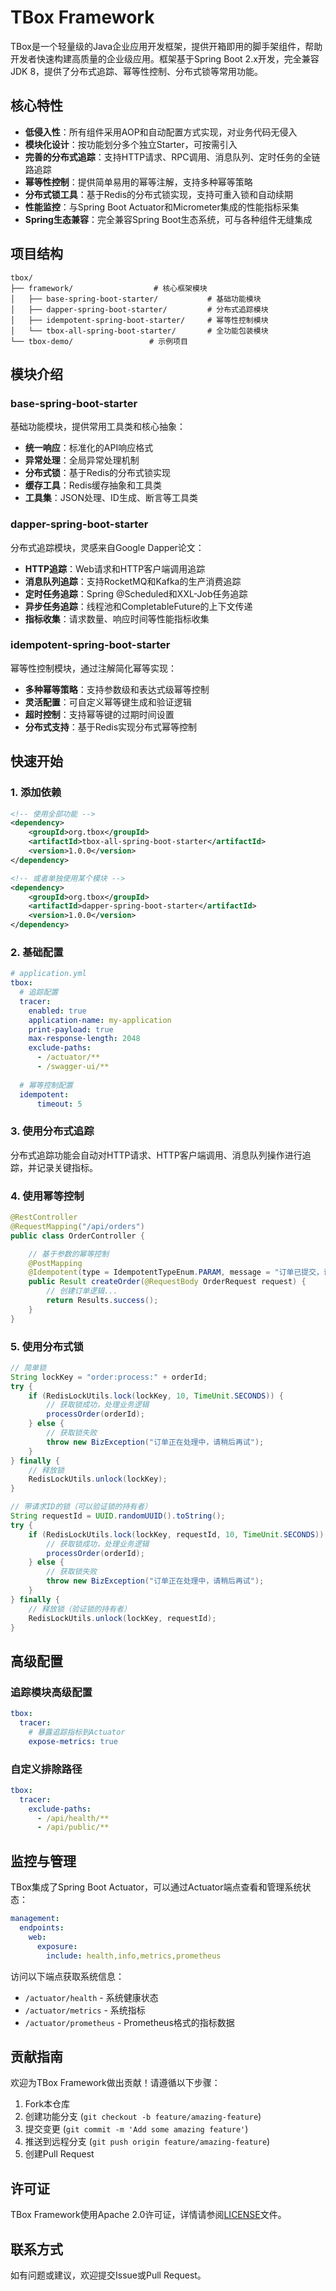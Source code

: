 # TBox Framework

TBox是一个轻量级的Java企业应用开发框架，提供开箱即用的脚手架组件，帮助开发者快速构建高质量的企业级应用。框架基于Spring Boot 2.x开发，完全兼容JDK 8，提供了分布式追踪、幂等性控制、分布式锁等常用功能。

## 核心特性

- **低侵入性**：所有组件采用AOP和自动配置方式实现，对业务代码无侵入
- **模块化设计**：按功能划分多个独立Starter，可按需引入
- **完善的分布式追踪**：支持HTTP请求、RPC调用、消息队列、定时任务的全链路追踪
- **幂等性控制**：提供简单易用的幂等注解，支持多种幂等策略
- **分布式锁工具**：基于Redis的分布式锁实现，支持可重入锁和自动续期
- **性能监控**：与Spring Boot Actuator和Micrometer集成的性能指标采集
- **Spring生态兼容**：完全兼容Spring Boot生态系统，可与各种组件无缝集成

## 项目结构

```
tbox/
├── framework/                  # 核心框架模块
│   ├── base-spring-boot-starter/           # 基础功能模块
│   ├── dapper-spring-boot-starter/         # 分布式追踪模块  
│   ├── idempotent-spring-boot-starter/     # 幂等性控制模块
│   └── tbox-all-spring-boot-starter/       # 全功能包装模块
└── tbox-demo/                 # 示例项目
```

## 模块介绍

### base-spring-boot-starter

基础功能模块，提供常用工具类和核心抽象：

- **统一响应**：标准化的API响应格式
- **异常处理**：全局异常处理机制
- **分布式锁**：基于Redis的分布式锁实现
- **缓存工具**：Redis缓存抽象和工具类
- **工具集**：JSON处理、ID生成、断言等工具类

### dapper-spring-boot-starter

分布式追踪模块，灵感来自Google Dapper论文：

- **HTTP追踪**：Web请求和HTTP客户端调用追踪
- **消息队列追踪**：支持RocketMQ和Kafka的生产消费追踪
- **定时任务追踪**：Spring @Scheduled和XXL-Job任务追踪
- **异步任务追踪**：线程池和CompletableFuture的上下文传递
- **指标收集**：请求数量、响应时间等性能指标收集

### idempotent-spring-boot-starter

幂等性控制模块，通过注解简化幂等实现：

- **多种幂等策略**：支持参数级和表达式级幂等控制
- **灵活配置**：可自定义幂等键生成和验证逻辑
- **超时控制**：支持幂等键的过期时间设置
- **分布式支持**：基于Redis实现分布式幂等控制

## 快速开始

### 1. 添加依赖

```xml
<!-- 使用全部功能 -->
<dependency>
    <groupId>org.tbox</groupId>
    <artifactId>tbox-all-spring-boot-starter</artifactId>
    <version>1.0.0</version>
</dependency>

<!-- 或者单独使用某个模块 -->
<dependency>
    <groupId>org.tbox</groupId>
    <artifactId>dapper-spring-boot-starter</artifactId>
    <version>1.0.0</version>
</dependency>
```

### 2. 基础配置

```yaml
# application.yml
tbox:
  # 追踪配置
  tracer:
    enabled: true
    application-name: my-application
    print-payload: true
    max-response-length: 2048
    exclude-paths:
      - /actuator/**
      - /swagger-ui/**
    
  # 幂等控制配置
  idempotent:
      timeout: 5
```

### 3. 使用分布式追踪

分布式追踪功能会自动对HTTP请求、HTTP客户端调用、消息队列操作进行追踪，并记录关键指标。


### 4. 使用幂等控制

```java
@RestController
@RequestMapping("/api/orders")
public class OrderController {

    // 基于参数的幂等控制
    @PostMapping
    @Idempotent(type = IdempotentTypeEnum.PARAM, message = "订单已提交，请勿重复操作")
    public Result createOrder(@RequestBody OrderRequest request) {
        // 创建订单逻辑...
        return Results.success();
    }
}
```

### 5. 使用分布式锁

```java
// 简单锁
String lockKey = "order:process:" + orderId;
try {
    if (RedisLockUtils.lock(lockKey, 10, TimeUnit.SECONDS)) {
        // 获取锁成功，处理业务逻辑
        processOrder(orderId);
    } else {
        // 获取锁失败
        throw new BizException("订单正在处理中，请稍后再试");
    }
} finally {
    // 释放锁
    RedisLockUtils.unlock(lockKey);
}

// 带请求ID的锁（可以验证锁的持有者）
String requestId = UUID.randomUUID().toString();
try {
    if (RedisLockUtils.lock(lockKey, requestId, 10, TimeUnit.SECONDS)) {
        // 获取锁成功，处理业务逻辑
        processOrder(orderId);
    } else {
        // 获取锁失败
        throw new BizException("订单正在处理中，请稍后再试");
    }
} finally {
    // 释放锁（验证锁的持有者）
    RedisLockUtils.unlock(lockKey, requestId);
}
```

## 高级配置

### 追踪模块高级配置

```yaml
tbox:
  tracer:      
    # 暴露追踪指标到Actuator
    expose-metrics: true
```

### 自定义排除路径

```yaml
tbox:
  tracer:
    exclude-paths:
      - /api/health/**
      - /api/public/**
```

## 监控与管理

TBox集成了Spring Boot Actuator，可以通过Actuator端点查看和管理系统状态：

```yaml
management:
  endpoints:
    web:
      exposure:
        include: health,info,metrics,prometheus
```

访问以下端点获取系统信息：

- `/actuator/health` - 系统健康状态
- `/actuator/metrics` - 系统指标
- `/actuator/prometheus` - Prometheus格式的指标数据

## 贡献指南

欢迎为TBox Framework做出贡献！请遵循以下步骤：

1. Fork本仓库
2. 创建功能分支 (`git checkout -b feature/amazing-feature`)
3. 提交变更 (`git commit -m 'Add some amazing feature'`)
4. 推送到远程分支 (`git push origin feature/amazing-feature`)
5. 创建Pull Request

## 许可证

TBox Framework使用Apache 2.0许可证，详情请参阅[LICENSE](LICENSE)文件。

## 联系方式

如有问题或建议，欢迎提交Issue或Pull Request。 
